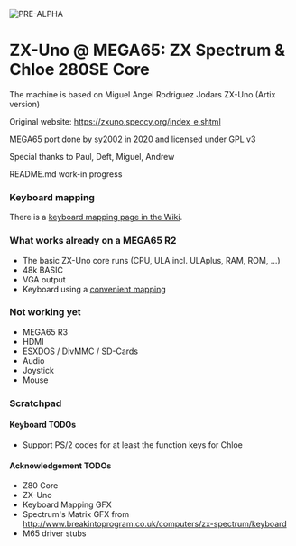 ![PRE-ALPHA](https://img.shields.io/badge/-WARNING%3A%20PRE--ALPHA-red)

ZX-Uno @ MEGA65: ZX Spectrum & Chloe 280SE Core
===============================================

The machine is based on Miguel Angel Rodriguez Jodars ZX-Uno (Artix version)

Original website: https://zxuno.speccy.org/index_e.shtml

MEGA65 port done by sy2002 in 2020 and licensed under GPL v3

Special thanks to Paul, Deft, Miguel, Andrew

README.md work-in progress

### Keyboard mapping

There is a [keyboard mapping page in the Wiki](https://github.com/sy2002/zxuno4mega65/wiki/Keyboard).

### What works already on a MEGA65 R2

* The basic ZX-Uno core runs (CPU, ULA incl. ULAplus, RAM, ROM, ...)
* 48k BASIC
* VGA output
* Keyboard using a [convenient mapping](https://github.com/sy2002/zxuno4mega65/wiki/Keyboard)

### Not working yet

* MEGA65 R3
* HDMI
* ESXDOS / DivMMC / SD-Cards
* Audio
* Joystick
* Mouse

### Scratchpad

#### Keyboard TODOs

* Support PS/2 codes for at least the function keys for Chloe

#### Acknowledgement TODOs

* Z80 Core
* ZX-Uno
* Keyboard Mapping GFX
* Spectrum's Matrix GFX from http://www.breakintoprogram.co.uk/computers/zx-spectrum/keyboard
* M65 driver stubs
